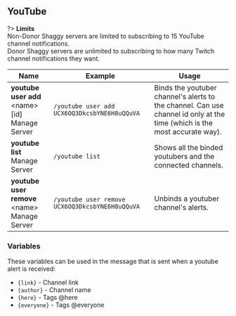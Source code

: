 ## YouTube
?> **Limits**<br>Non-Donor Shaggy servers are limited to subscribing to 15 YouTube channel notifications.<br>Donor Shaggy servers are unlimited to subscribing to how many Twitch channel notifications they want.

<!-- tabs:start -->
<!-- tab:Slash Commands -->
Name              | Example           | Usage                                                                         
 ---------------- | ----------------- | -----------------------------------------------------------------------------
**youtube user add** \<name> [id]<br><span class="user-permissions">Manage Server</span> | `/youtube user add UCX6OQ3DkcsbYNE6H8uQQuVA` | Binds the youtuber channel's alerts to the channel. Can use channel id only at the time (which is the most accurate way).
**youtube list**<br><span class="user-permissions">Manage Server</span> | `/youtube list` | Shows all the binded youtubers and the connected channels.         
**youtube user remove** \<name><br><span class="user-permissions">Manage Server</span> | `/youtube user remove UCX6OQ3DkcsbYNE6H8uQQuVA` | Unbinds a youtuber channel's alerts.
<!-- tabs:end -->

### Variables
These variables can be used in the message that is sent when a youtube alert is received:
- `{link}` - Channel link
- `{author}` - Channel name
- `{here}` - Tags @here
- `{everyone}` - Tags @everyone
